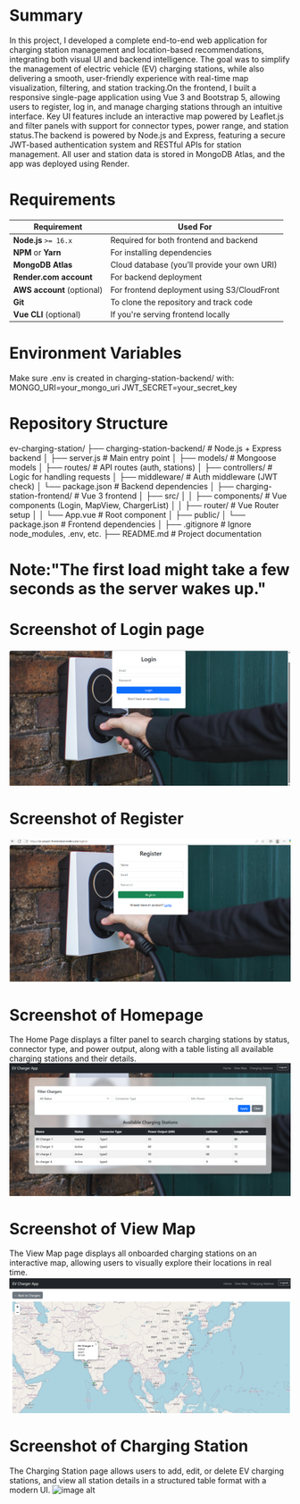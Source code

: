 # Summary

In this project, I developed a complete end-to-end web application for charging station management and location-based recommendations, integrating both visual UI and backend intelligence. The goal was to simplify the management of electric vehicle (EV) charging stations, while also delivering a smooth, user-friendly experience with real-time map visualization, filtering, and station tracking.On the frontend, I built a responsive single-page application using  Vue 3 and  Bootstrap 5, allowing users to register, log in, and manage charging stations through an intuitive interface. Key UI features include an interactive map powered by Leaflet.js and filter panels with support for connector types, power range, and station status.The backend is powered by Node.js and Express, featuring a secure JWT-based authentication system and RESTful APIs for station management. All user and station data is stored in  MongoDB Atlas, and the app was deployed using  Render.
# Requirements

| Requirement                | Used For                                     |
| -------------------------- | -------------------------------------------- |
| **Node.js** `>= 16.x`      | Required for both frontend and backend       |
| **NPM** or **Yarn**        | For installing dependencies                  |
| **MongoDB Atlas**          | Cloud database (you’ll provide your own URI) |
| **Render.com account**     | For backend deployment                       |
| **AWS account** (optional) | For frontend deployment using S3/CloudFront  |
| **Git**                    | To clone the repository and track code       |
| **Vue CLI** (optional)     | If you're serving frontend locally           |

# Environment Variables

Make sure .env is created in charging-station-backend/ with:
MONGO_URI=your_mongo_uri
JWT_SECRET=your_secret_key

# Repository Structure

ev-charging-station/
├── charging-station-backend/ # Node.js + Express backend
│ ├── server.js # Main entry point
│ ├── models/ # Mongoose models
│ ├── routes/ # API routes (auth, stations)
│ ├── controllers/ # Logic for handling requests
│ ├── middleware/ # Auth middleware (JWT check)
│ └── package.json # Backend dependencies
│
├── charging-station-frontend/ # Vue 3 frontend
│ ├── src/
│ │ ├── components/ # Vue components (Login, MapView, ChargerList)
│ │ ├── router/ # Vue Router setup
│ │ └── App.vue # Root component
│ ├── public/
│ └── package.json # Frontend dependencies
│
├── .gitignore # Ignore node_modules, .env, etc.
├── README.md # Project documentation

# Note:"The first load might take a few seconds as the server wakes up."

# Screenshot of Login page
![image alt](https://github.com/SivapriyaRadhakrishnan/EV-project/blob/9f315bef74224c646c5322e0bac0f22f8bf605ac/Screenshot%202025-06-02%20125427.png)
# Screenshot of Register
![image alt](https://github.com/SivapriyaRadhakrishnan/EV-project/blob/4c14227282e656540129684f108a461e91b75213/Screenshot%202025-06-02%20125447.png)
# Screenshot of Homepage
The Home Page displays a filter panel to search charging stations by status, connector type, and power output, along with a table listing all available charging stations and their details.
![image alt](https://github.com/SivapriyaRadhakrishnan/EV-project/blob/97a1ea1c9687c651fc36b4157e5f190ef2e92320/charging-station-backend/Screenshot%202025-06-01%20000736.png)
# Screenshot of View Map
The View Map page displays all onboarded charging stations on an interactive map, allowing users to visually explore their locations in real time.
![image alt](https://github.com/SivapriyaRadhakrishnan/EV-project/blob/626a13f3ae454bdc78c622a36cfec375d3d3b2b8/Screenshot%202025-06-01%20001426.png)
# Screenshot of Charging Station
The Charging Station page allows users to add, edit, or delete EV charging stations, and view all station details in a structured table format with a modern UI.
![image alt]()



